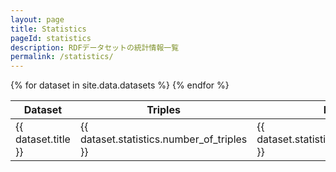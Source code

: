 ```yaml
---
layout: page
title: Statistics
pageId: statistics
description: RDFデータセットの統計情報一覧
permalink: /statistics/
---
```


<script type="application/json" id="datasets-json">{{ site.data.datasets | jsonify }}</script>
<div id="TagStatsBar"></div>
<div id="StatisticsTableView">
  <div class="inner">
    <table>
      <thead>
        <tr>
          <th data-sort="title"><span class="th-label">Dataset</span></th>
          <th data-sort="number_of_triples"><span class="th-label">Triples</span></th>
          <th data-sort="number_of_links"><span class="th-label">Links</span></th>
          <th data-sort="number_of_classes"><span class="th-label">Classes</span></th>
          <th data-sort="number_of_instances"><span class="th-label">Instances</span></th>
          <th data-sort="number_of_literals"><span class="th-label">Literals</span></th>
          <th data-sort="number_of_subjects"><span class="th-label">Subjects</span></th>
          <th data-sort="number_of_properties"><span class="th-label">Properties</span></th>
          <th data-sort="number_of_objects"><span class="th-label">Objects</span></th>
        </tr>
      </thead>
      <tbody>
        {% for dataset in site.data.datasets %}
          <tr>
            <td data-key="title">{{ dataset.title }}</td>
            <td data-key="number_of_triples">{{ dataset.statistics.number_of_triples }}</td>
            <td data-key="number_of_links">{{ dataset.statistics.number_of_links }}</td>
            <td data-key="number_of_classes">{{ dataset.statistics.number_of_classes }}</td>
            <td data-key="number_of_instances">{{ dataset.statistics.number_of_instances }}</td>
            <td data-key="number_of_literals">{{ dataset.statistics.number_of_literals }}</td>
            <td data-key="number_of_subjects">{{ dataset.statistics.number_of_subjects }}</td>
            <td data-key="number_of_properties">{{ dataset.statistics.number_of_properties }}</td>
            <td data-key="number_of_objects">{{ dataset.statistics.number_of_objects }}</td>
          </tr>
        {% endfor %}
      </tbody>
    </table>
  </div>
</div>

<script>
// タグ統計棒グラフ描画（DatasetsManagerで集計）

document.addEventListener('DOMContentLoaded', async function() {
  // Format numbers to use commas as separators
  function formatNumberWithCommas(num) {
    if (!num || num === '') return '';
    return parseInt(num).toLocaleString();
  }

  const numericCells = document.querySelectorAll('#StatisticsTableView td[data-key]:not([data-key="title"])');
  numericCells.forEach(cell => {
    const rawValue = cell.textContent.trim();
    if (rawValue && rawValue !== '' && rawValue !== '0') {
      cell.textContent = formatNumberWithCommas(rawValue);
    }
  });

  // タグ統計バー描画
  const barsContainerEl = document.querySelector('#TagStatsBar');
  if (barsContainerEl && window.DatasetsManager) {
    const mgr = window.DatasetsManager.getInstance();
    const tags = await mgr.getAvailableTags();
    if (tags.length) {
      // const totalTagCount = tags.reduce((acc, tag) => acc + tag.count, 0);
      const maxCount = Math.max(...tags.map(t => t.count));
      const barContainer = document.createElement('div');
      barContainer.className = 'tag-stats-bar';
      const inner = document.createElement('div');
      inner.className = 'inner';
      barContainer.append(inner);
      tags.forEach(tagObj => {
        const { id, count, color } = tagObj;
        const bar = document.createElement('div');
        bar.className = 'bar';
        // bar.style.width = `${tagObj.count / totalTagCount * 100}%`;
        bar.style.height = `${tagObj.count / maxCount * 100}%`;
        bar.style.background = color;
        bar.title = `${id}: ${count}`;
        bar.innerHTML = `<span class=\"label\">${id}</span>`;
        // bar.innerHTML = `<span class=\"tag-label\" style=\"writing-mode:vertical-lr; font-size:10px;\">${id}</span><span class=\"tag-value\" style=\"display:block; font-size:10px;\">${count}</span>`;
        inner.appendChild(bar);
      });
      barsContainerEl.innerHTML = '';
      barsContainerEl.appendChild(barContainer);
    }
  }

  // 簡易テーブルソート（数値・文字列対応）
  const table = document.querySelector('#StatisticsTableView > .inner > table');
  if (table) {
    table.querySelectorAll('th[data-sort]').forEach(th => {
      th.addEventListener('click', function() {
        const sortKey = th.getAttribute('data-sort');
        const rows = Array.from(table.tBodies[0].rows);
        const isNumber = sortKey !== 'title';
        const asc = !th.classList.contains('asc');
        rows.sort((a, b) => {
          const cellA = a.querySelector(`[data-key='${sortKey}']`) || a.cells[th.cellIndex];
          const cellB = b.querySelector(`[data-key='${sortKey}']`) || b.cells[th.cellIndex];
          
          if (isNumber) {
            const va = parseInt(cellA?.textContent.replace(/,/g, '') || '0');
            const vb = parseInt(cellB?.textContent.replace(/,/g, '') || '0');
            return asc ? va - vb : vb - va;
          } else {
            const va = cellA?.textContent || '';
            const vb = cellB?.textContent || '';
            return asc ? va.localeCompare(vb) : vb.localeCompare(va);
          }
        });
        rows.forEach(row => table.tBodies[0].appendChild(row));
        table.querySelectorAll('th').forEach(h => h.classList.remove('asc', 'desc'));
        th.classList.add(asc ? 'asc' : 'desc');
      });
    });
  }
});

</script>

